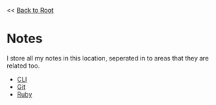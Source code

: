 << [Back to Root](../README.md)

# Notes

I store all my notes in this location, seperated in to areas that they are related too.

- [CLI](CLI.md)
- [Git](GIT.md)
- [Ruby](RUBY.md)